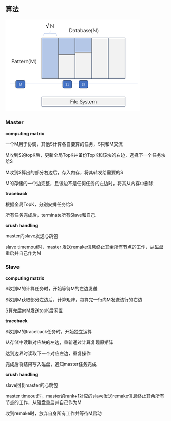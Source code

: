 ## 算法

<img src="./assets/image-20231202102846720.png" alt="image-20231202102846720" style="zoom:50%;" />

### Master

**computing matrix**

一个M用于协调，其他S计算各自要算的任务，S只和M交流

M收到S的topK后，更新全局TopK并备份TopK和该块的右边，选择下一个任务块给S

M收到S算出的部分右边后，存入内存，将其转发给需要的S

M的存储的一个边完整，且该边不是任何任务的左边时，将其从内存中删除

**traceback**

根据全局TopK，分别安排任务给S

所有任务完成后，terminate所有Slave和自己

**crush handling**

master向slave发送心跳包

slave timemout时，master 发送remake信息终止其余所有节点的工作，从磁盘重启并自己作为M



### Slave

**computing matrix**

S收到M的计算任务时，开始等待M的左边发送

S收到M获取部分左边后，计算矩阵，每算完一行向M发送该行的右边

S算完后向M发送topK后闲置

**traceback**

S收到M的traceback任务时，开始独立运算

从存储中读取对应块的左边，重新通过计算复现原矩阵

达到边界时读取下一个对应左边，重复操作

完成后将结果写入磁盘，通知master任务完成

**crush handling**

slave回复master的心跳包

master timeout时，master的rank+1对应的slave发送remake信息终止其余所有节点的工作，从磁盘重启并自己作为M

收到remake时，放弃自身所有工作并等待M启动









